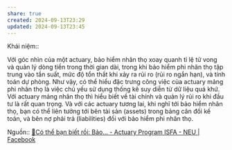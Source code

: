 ```yaml
---
share: true
created: 2024-09-13T23:29
updated: 2024-09-13T23:45
---
```

Khái niệm:: 

Với góc nhìn của một actuary, bảo hiểm nhân thọ xoay quanh tỉ lệ tử vong và quản lý dòng tiền trong thời gian dài, trong khi bảo hiểm phi nhân thọ tập trung vào tần suất, mức độ tổn thất khi xảy ra rủi ro (rủi ro ngắn hạn), và tính toán dự phòng. Như vậy, có thể hiểu đặc trưng công việc của actuary mảng phi nhân thọ là việc chủ yếu sử dụng thống kê suy diễn từ dữ liệu quá khứ. Với actuary mảng nhân thọ thì hiểu biết về tài chính và quản lý rủi ro khi đầu tư là rất quan trọng. Và với các actuary tương lai, khi nghĩ tới bảo hiểm nhân thọ, bạn có thể liên tưởng tới bên tài sản (assets) trong bảng cân đối kế toán, và bên nợ phải trả (liabilities) đối với bảo hiểm phi nhân thọ.

Nguồn:: [🥸Có thể bạn biết rồi: Bảo... - Actuary Program ISFA - NEU | Facebook](https://www.facebook.com/viet.actuary/posts/pfbid0JJJTnFncCUs3kieJSVeRNmSm1J44dVbqC59NCQGa4MMxfFP5cJRjJWnnXTprJ4Tfl)